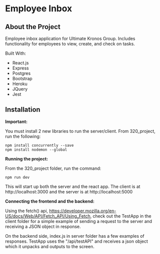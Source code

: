 # Employee Inbox

## About the Project
Employee inbox application for Ultimate Kronos Group. Includes functionality for employees to view, create, and check on tasks.

Built With:
- React.js
- Express
- Postgres
- Bootstrap
- Heroku
- JQuery
- Jest

## Installation

**Important:**

You must install 2 new libraries to run the server/client. From 320_project, run the following:

	npm install concurrently --save
	npm install nodemon --global

**Running the project:**

From the 320_project folder, run the command:

	npm run dev

This will start up both the server and the react app.
The client is at http://localhost:3000 and the server is at http://localhost:5000

**Connecting the frontend and the backend:**

Using the fetch() api, https://developer.mozilla.org/en-US/docs/Web/API/Fetch_API/Using_Fetch, check out the TestApp in the client folder for a simple example of sending a request to the server and receiving a JSON object in response.

On the backend side, index.js in server folder has a few examples of responses. TestApp uses the "/api/testAPI" and receives a json object which it unpacks and outputs to the screen.

